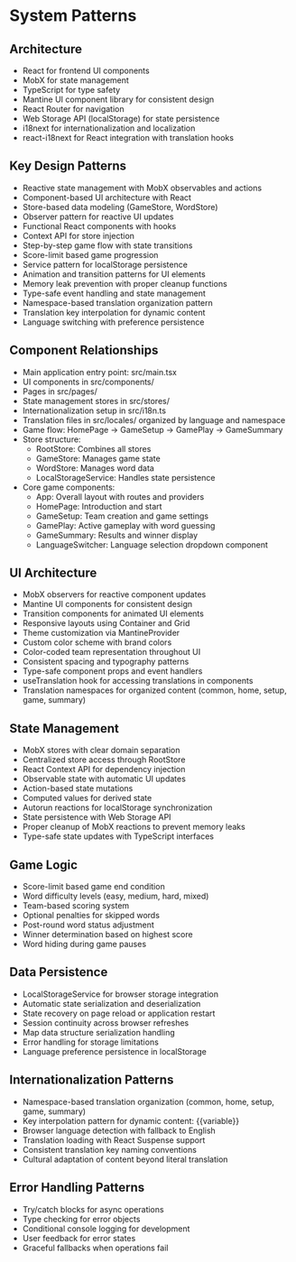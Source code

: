# System Patterns

## Architecture
- React for frontend UI components
- MobX for state management
- TypeScript for type safety
- Mantine UI component library for consistent design
- React Router for navigation
- Web Storage API (localStorage) for state persistence
- i18next for internationalization and localization
- react-i18next for React integration with translation hooks

## Key Design Patterns
- Reactive state management with MobX observables and actions
- Component-based UI architecture with React
- Store-based data modeling (GameStore, WordStore)
- Observer pattern for reactive UI updates
- Functional React components with hooks
- Context API for store injection
- Step-by-step game flow with state transitions
- Score-limit based game progression
- Service pattern for localStorage persistence
- Animation and transition patterns for UI elements
- Memory leak prevention with proper cleanup functions
- Type-safe event handling and state management
- Namespace-based translation organization pattern
- Translation key interpolation for dynamic content
- Language switching with preference persistence

## Component Relationships
- Main application entry point: src/main.tsx
- UI components in src/components/
- Pages in src/pages/
- State management stores in src/stores/
- Internationalization setup in src/i18n.ts
- Translation files in src/locales/ organized by language and namespace
- Game flow: HomePage → GameSetup → GamePlay → GameSummary
- Store structure:
  - RootStore: Combines all stores
  - GameStore: Manages game state
  - WordStore: Manages word data
  - LocalStorageService: Handles state persistence
- Core game components:
  - App: Overall layout with routes and providers
  - HomePage: Introduction and start
  - GameSetup: Team creation and game settings
  - GamePlay: Active gameplay with word guessing
  - GameSummary: Results and winner display
  - LanguageSwitcher: Language selection dropdown component

## UI Architecture
- MobX observers for reactive component updates
- Mantine UI components for consistent design
- Transition components for animated UI elements
- Responsive layouts using Container and Grid
- Theme customization via MantineProvider
- Custom color scheme with brand colors
- Color-coded team representation throughout UI
- Consistent spacing and typography patterns
- Type-safe component props and event handlers
- useTranslation hook for accessing translations in components
- Translation namespaces for organized content (common, home, setup, game, summary)

## State Management
- MobX stores with clear domain separation
- Centralized store access through RootStore
- React Context API for dependency injection
- Observable state with automatic UI updates
- Action-based state mutations
- Computed values for derived state
- Autorun reactions for localStorage synchronization
- State persistence with Web Storage API
- Proper cleanup of MobX reactions to prevent memory leaks
- Type-safe state updates with TypeScript interfaces

## Game Logic
- Score-limit based game end condition
- Word difficulty levels (easy, medium, hard, mixed)
- Team-based scoring system
- Optional penalties for skipped words
- Post-round word status adjustment
- Winner determination based on highest score
- Word hiding during game pauses

## Data Persistence
- LocalStorageService for browser storage integration
- Automatic state serialization and deserialization
- State recovery on page reload or application restart
- Session continuity across browser refreshes
- Map data structure serialization handling
- Error handling for storage limitations
- Language preference persistence in localStorage

## Internationalization Patterns
- Namespace-based translation organization (common, home, setup, game, summary)
- Key interpolation pattern for dynamic content: {{variable}}
- Browser language detection with fallback to English
- Translation loading with React Suspense support
- Consistent translation key naming conventions
- Cultural adaptation of content beyond literal translation

## Error Handling Patterns
- Try/catch blocks for async operations
- Type checking for error objects
- Conditional console logging for development
- User feedback for error states
- Graceful fallbacks when operations fail